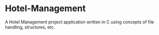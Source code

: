 # Hotel-Management
A Hotel Management project application written in C using concepts of file handling, structures, etc.
